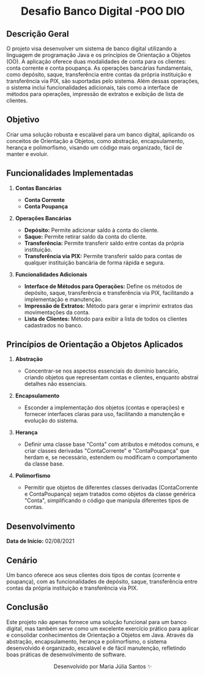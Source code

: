 <h1 align="center"> Desafio Banco Digital -POO DIO</h1>


## Descrição Geral
O projeto visa desenvolver um sistema de banco digital utilizando a linguagem de programação Java e os princípios de Orientação a Objetos (OO). A aplicação oferece duas modalidades de conta para os clientes: conta corrente e conta poupança. As operações bancárias fundamentais, como depósito, saque, transferência entre contas da própria instituição e transferência via PIX, são suportadas pelo sistema. Além dessas operações, o sistema inclui funcionalidades adicionais, tais como a interface de métodos para operações, impressão de extratos e exibição de lista de clientes.

## Objetivo
Criar uma solução robusta e escalável para um banco digital, aplicando os conceitos de Orientação a Objetos, como abstração, encapsulamento, herança e polimorfismo, visando um código mais organizado, fácil de manter e evoluir.

## Funcionalidades Implementadas
1. **Contas Bancárias**
   - **Conta Corrente**
   - **Conta Poupança**

2. **Operações Bancárias**
   - **Depósito:** Permite adicionar saldo à conta do cliente.
   - **Saque:** Permite retirar saldo da conta do cliente.
   - **Transferência:** Permite transferir saldo entre contas da própria instituição.
   - **Transferência via PIX:** Permite transferir saldo para contas de qualquer instituição bancária de forma rápida e segura.

3. **Funcionalidades Adicionais**
   - **Interface de Métodos para Operações:** Define os métodos de depósito, saque, transferência e transferência via PIX, facilitando a implementação e manutenção.
   - **Impressão de Extratos:** Método para gerar e imprimir extratos das movimentações da conta.
   - **Lista de Clientes:** Método para exibir a lista de todos os clientes cadastrados no banco.

## Princípios de Orientação a Objetos Aplicados
1. **Abstração**
   - Concentrar-se nos aspectos essenciais do domínio bancário, criando objetos que representam contas e clientes, enquanto abstrai detalhes não essenciais.

2. **Encapsulamento**
   - Esconder a implementação dos objetos (contas e operações) e fornecer interfaces claras para uso, facilitando a manutenção e evolução do sistema.

3. **Herança**
   - Definir uma classe base "Conta" com atributos e métodos comuns, e criar classes derivadas "ContaCorrente" e "ContaPoupança" que herdam e, se necessário, estendem ou modificam o comportamento da classe base.

4. **Polimorfismo**
   - Permitir que objetos de diferentes classes derivadas (ContaCorrente e ContaPoupança) sejam tratados como objetos da classe genérica "Conta", simplificando o código que manipula diferentes tipos de contas.

## Desenvolvimento
**Data de Início:** 02/08/2021  

## Cenário
Um banco oferece aos seus clientes dois tipos de contas (corrente e poupança), com as funcionalidades de depósito, saque, transferência entre contas da própria instituição e transferência via PIX.

## Conclusão
Este projeto não apenas fornece uma solução funcional para um banco digital, mas também serve como um excelente exercício prático para aplicar e consolidar conhecimentos de Orientação a Objetos em Java. Através da abstração, encapsulamento, herança e polimorfismo, o sistema desenvolvido é organizado, escalável e de fácil manutenção, refletindo boas práticas de desenvolvimento de software.


<p align="center"> Desenvolvido por Maria Júlia Santos ✨ </p>
